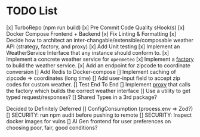 # TODO List

[x] TurboRepo (npm run build)
[x] Pre Commit Code Quality sHook(s)
[x] Docker Compose Frontend + Backend
[x] Fix Linting & Formatting
[x] Decide how to architect an inter-changable/extensible/composable weather API (strategy, factory, and proxy)
[x] Add Unit testing
[x] Implement an WeatherService Interface that any instance should conform to.
[x] Implement a concrete weather service for `openmeteo`
[x] Implement a [factory](https://sbcode.net/typescript/factory/) to build the weather service.
[x] Add an endpoint for zipcode to coordinate conversion
[] Add Redis to Docker-compose
[] Implement caching of zipcode => coordinates (long time)
[] Add user-input field to accept zip codes for custom weather.
[] Test End To End
[] Implement [proxy](https://sbcode.net/typescript/proxy/) that calls the factory which builds the correct weather interface
[] Use a utility to get typed request/responses?
[] Shared Types in a 3rd package?


Decided to Definitely Deferred
[] ConfigConsumption (process.env => Zod?)
[] SECURITY: run npm audit before pushing to remote
[] SECURITY: Inspect docker images for vulns
[] AI Gen frontend for user preferences on choosing poor, fair, good conditions?